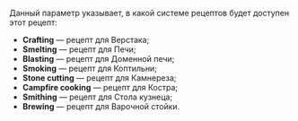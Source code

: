 Данный параметр указывает, в какой системе рецептов будет доступен этот рецепт:

* **Crafting** — рецепт для Верстака;
* **Smelting** — рецепт для Печи;
* **Blasting** — рецепт для Доменной печи;
* **Smoking** — рецепт для Коптильни;
* **Stone cutting** — рецепт для Камнереза;
* **Campfire cooking** — рецепт для Костра;
* **Smithing** — рецепт для Стола кузнеца;
* **Brewing** — рецепт для Варочной стойки.